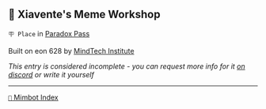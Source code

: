 ## 🎨 Xiavente's Meme Workshop

`🪧 Place` in [Paradox Pass](<https://zeithalt.github.io/r/paradox_pass.html>)

Built on eon 628 by [MindTech Institute](<https://zeithalt.github.io/r/mindtech_institute.html>)

_This entry is considered incomplete - you can request more info for it [on discord](<https://discord.com/channels/562910943848169472/1173922660489633802>) or write it yourself_


-----
[`📑` Mimbot Index](<https://zeithalt.github.io/r/#4d00>)
<!---
keywords:  mt, paradox pass
aliases: 
-->